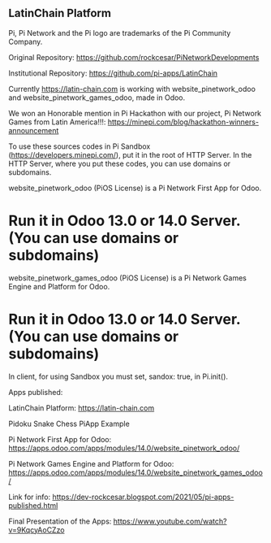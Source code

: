 LatinChain Platform
-----------------

Pi, Pi Network and the Pi logo are trademarks of the Pi Community Company.

Original Repository: https://github.com/rockcesar/PiNetworkDevelopments

Institutional Repository: https://github.com/pi-apps/LatinChain

Currently https://latin-chain.com is working with website_pinetwork_odoo and website_pinetwork_games_odoo, made in Odoo.

We won an Honorable mention in Pi Hackathon with our project, Pi Network Games from Latin America!!!:
https://minepi.com/blog/hackathon-winners-announcement

To use these sources codes in Pi Sandbox (https://developers.minepi.com/), put it in the root of HTTP Server.
In the HTTP Server, where you put these codes, you can use domains or subdomains.

website_pinetwork_odoo (PiOS License) is a Pi Network First App for Odoo.
# Run it in Odoo 13.0 or 14.0 Server. (You can use domains or subdomains)

website_pinetwork_games_odoo (PiOS License) is a Pi Network Games Engine and Platform for Odoo.
# Run it in Odoo 13.0 or 14.0 Server. (You can use domains or subdomains)

In client, for using Sandbox you must set, sandox: true, in Pi.init().

  <script src="https://sdk.minepi.com/pi-sdk.js"></script>
  <script>Pi.init({ version: "2.0", sandbox: true })</script>

Apps published:

LatinChain Platform:
https://latin-chain.com

Pidoku
Snake
Chess
PiApp Example

Pi Network First App for Odoo:
https://apps.odoo.com/apps/modules/14.0/website_pinetwork_odoo/

Pi Network Games Engine and Platform for Odoo:
https://apps.odoo.com/apps/modules/14.0/website_pinetwork_games_odoo/

Link for info:
https://dev-rockcesar.blogspot.com/2021/05/pi-apps-published.html

Final Presentation of the Apps:
https://www.youtube.com/watch?v=9KqcyAoCZzo
